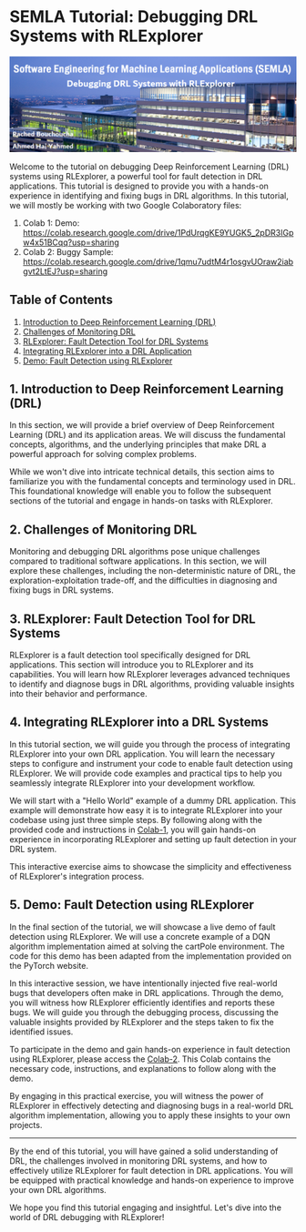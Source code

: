 # SEMLA Tutorial: Debugging DRL Systems with RLExplorer

![Image Description](https://github.com/ahmedhajyahmed/SEMLA-Tutorial-Debugging-Deep-Reinforcement-Learning/blob/main/SEMLA.png)

Welcome to the tutorial on debugging Deep Reinforcement Learning (DRL) systems using RLExplorer, a powerful tool for fault detection in DRL applications. This tutorial is designed to provide you with a hands-on experience in identifying and fixing bugs in DRL algorithms.
In this tutorial, we will mostly be working with two Google Colaboratory files:
1. Colab 1: Demo: https://colab.research.google.com/drive/1PdUrqgKE9YUGK5_2pDR3IGpw4x51BCqq?usp=sharing
2. Colab 2: Buggy Sample: https://colab.research.google.com/drive/1qmu7udtM4r1osgvUOraw2iabgvt2LtEJ?usp=sharing

## Table of Contents

1. [Introduction to Deep Reinforcement Learning (DRL)](#1-introduction-to-deep-reinforcement-learning-drl)
2. [Challenges of Monitoring DRL](#2-challenges-of-monitoring-drl)
3. [RLExplorer: Fault Detection Tool for DRL Systems](#3-rlexplorer-fault-detection-tool-for-drl-systems)
4. [Integrating RLExplorer into a DRL Application](#4-integrating-rlexplorer-into-a-drl-systems)
6. [Demo: Fault Detection using RLExplorer](#5-demo-fault-detection-using-rlexplorer)

## 1. Introduction to Deep Reinforcement Learning (DRL)

In this section, we will provide a brief overview of Deep Reinforcement Learning (DRL) and its application areas. We will discuss the fundamental concepts, algorithms, and the underlying principles that make DRL a powerful approach for solving complex problems.

While we won't dive into intricate technical details, this section aims to familiarize you with the fundamental concepts and terminology used in DRL. This foundational knowledge will enable you to follow the subsequent sections of the tutorial and engage in hands-on tasks with RLExplorer.

## 2. Challenges of Monitoring DRL

Monitoring and debugging DRL algorithms pose unique challenges compared to traditional software applications. In this section, we will explore these challenges, including the non-deterministic nature of DRL, the exploration-exploitation trade-off, and the difficulties in diagnosing and fixing bugs in DRL systems.

## 3. RLExplorer: Fault Detection Tool for DRL Systems

RLExplorer is a fault detection tool specifically designed for DRL applications. This section will introduce you to RLExplorer and its capabilities. You will learn how RLExplorer leverages advanced techniques to identify and diagnose bugs in DRL algorithms, providing valuable insights into their behavior and performance.

## 4. Integrating RLExplorer into a DRL Systems

In this tutorial section, we will guide you through the process of integrating RLExplorer into your own DRL application. You will learn the necessary steps to configure and instrument your code to enable fault detection using RLExplorer. We will provide code examples and practical tips to help you seamlessly integrate RLExplorer into your development workflow.

We will start with a "Hello World" example of a dummy DRL application. This example will demonstrate how easy it is to integrate RLExplorer into your codebase using just three simple steps. By following along with the provided code and instructions in [Colab-1](https://colab.research.google.com/drive/1PdUrqgKE9YUGK5_2pDR3IGpw4x51BCqq?usp=sharing), you will gain hands-on experience in incorporating RLExplorer and setting up fault detection in your DRL system.

This interactive exercise aims to showcase the simplicity and effectiveness of RLExplorer's integration process.

## 5. Demo: Fault Detection using RLExplorer

In the final section of the tutorial, we will showcase a live demo of fault detection using RLExplorer. We will use a concrete example of a DQN algorithm implementation aimed at solving the cartPole environment. The code for this demo has been adapted from the implementation provided on the PyTorch website.

In this interactive session, we have intentionally injected five real-world bugs that developers often make in DRL applications. Through the demo, you will witness how RLExplorer efficiently identifies and reports these bugs. We will guide you through the debugging process, discussing the valuable insights provided by RLExplorer and the steps taken to fix the identified issues.

To participate in the demo and gain hands-on experience in fault detection using RLExplorer, please access the [Colab-2](https://colab.research.google.com/drive/1qmu7udtM4r1osgvUOraw2iabgvt2LtEJ?usp=sharing). This Colab contains the necessary code, instructions, and explanations to follow along with the demo.

By engaging in this practical exercise, you will witness the power of RLExplorer in effectively detecting and diagnosing bugs in a real-world DRL algorithm implementation, allowing you to apply these insights to your own projects.

---

By the end of this tutorial, you will have gained a solid understanding of DRL, the challenges involved in monitoring DRL systems, and how to effectively utilize RLExplorer for fault detection in DRL applications. You will be equipped with practical knowledge and hands-on experience to improve your own DRL algorithms.

We hope you find this tutorial engaging and insightful. Let's dive into the world of DRL debugging with RLExplorer!
